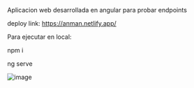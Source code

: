 Aplicacion web desarrollada en angular para probar endpoints

deploy link: https://anman.netlify.app/

Para ejecutar en local:

npm i

ng serve

![image](https://user-images.githubusercontent.com/44885834/164304998-4a43a19d-cd5f-47e8-9965-3ff1734a3121.png)



